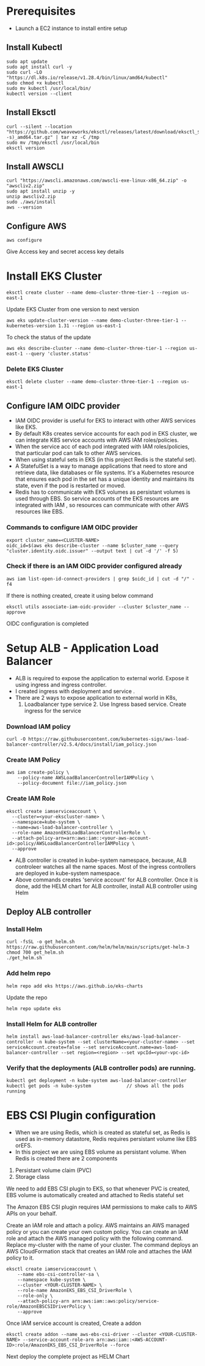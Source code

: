 # Prerequisites

* Launch a EC2 instance to install entire setup

## Install Kubectl
```
sudo apt update
sudo apt install curl -y
sudo curl -LO "https://dl.k8s.io/release/v1.28.4/bin/linux/amd64/kubectl"
sudo chmod +x kubectl
sudo mv kubectl /usr/local/bin/
kubectl version --client
```
## Install Eksctl 
```
curl --silent --location "https://github.com/weaveworks/eksctl/releases/latest/download/eksctl_$(uname -s)_amd64.tar.gz" | tar xz -C /tmp
sudo mv /tmp/eksctl /usr/local/bin
eksctl version
```
## Install AWSCLI
```
curl "https://awscli.amazonaws.com/awscli-exe-linux-x86_64.zip" -o "awscliv2.zip"
sudo apt install unzip -y
unzip awscliv2.zip
sudo ./aws/install
aws --version
```
## Configure AWS
```
aws configure
```
Give Access key and secret access key details

# Install EKS Cluster
```
eksctl create cluster --name demo-cluster-three-tier-1 --region us-east-1
```
Update EKS Cluster from one version to next version
```
aws eks update-cluster-version --name demo-cluster-three-tier-1 --kubernetes-version 1.31 --region us-east-1
```

To check the status of the update
```
aws eks describe-cluster --name demo-cluster-three-tier-1 --region us-east-1 --query 'cluster.status'
```
### Delete EKS Cluster
```
eksctl delete cluster --name demo-cluster-three-tier-1 --region us-east-1
```
## Configure IAM OIDC provider
* IAM OIDC provider is useful for EKS to interact with other AWS services like EKS.
* By default K8s creates service accounts for each pod in EKS cluster, we can integrate K8S service accounts with AWS IAM roles/policies.
* When the service acc of each pod integrated with IAM roles/policies, that particular pod can talk to other AWS services.
* When using stateful sets in EKS (in this project Redis is the stateful set).
* A StatefulSet is a way to manage applications that need to store and retrieve data, like databases or file systems. It's a Kubernetes resource that ensures each pod in the set has a unique identity and maintains its state, even if the pod is restarted or moved.
* Redis has to communicate with EKS volumes as persistant volumes is used through EBS. So service accounts of the EKS resources are integrated with IAM , so resources can communicate with other AWS resources like EBS. 

### Commands to configure IAM OIDC provider
```
export cluster_name=<CLUSTER-NAME>
oidc_id=$(aws eks describe-cluster --name $cluster_name --query "cluster.identity.oidc.issuer" --output text | cut -d '/' -f 5) 
```

### Check if there is an IAM OIDC provider configured already
```
aws iam list-open-id-connect-providers | grep $oidc_id | cut -d "/" -f4
```
If there is nothing created, create it using below command
```
eksctl utils associate-iam-oidc-provider --cluster $cluster_name --approve
```
OIDC configuration is completed


# Setup ALB - Application Load Balancer
* ALB is required to expose the application to external world. Expose it using ingress and ingress controller. 
* I created  ingress with deployment and service .
* There are 2 ways to expose application to external world in K8s,
  1. Loadbalancer type service      2. Use Ingress based service. Create ingress for the service

### Download IAM policy
```
curl -O https://raw.githubusercontent.com/kubernetes-sigs/aws-load-balancer-controller/v2.5.4/docs/install/iam_policy.json
```
### Create IAM Policy
```
aws iam create-policy \
    --policy-name AWSLoadBalancerControllerIAMPolicy \
    --policy-document file://iam_policy.json
```

### Create IAM Role
```
eksctl create iamserviceaccount \
  --cluster=<your-ekscluster-name> \
  --namespace=kube-system \
  --name=aws-load-balancer-controller \
  --role-name AmazonEKSLoadBalancerControllerRole \
  --attach-policy-arn=arn:aws:iam::<your-aws-account-id>:policy/AWSLoadBalancerControllerIAMPolicy \
  --approve
```
* ALB controller is created in kube-system namespace, because, ALB controleer watches all the name spaces. Most of the ingress controllers are deployed in kube-system namespace.
* Above commands creates 'service account' for ALB controller. Once it is done, add the HELM chart for ALB controller, install ALB controller using Helm

## Deploy ALB controller

### Install Helm
```
curl -fsSL -o get_helm.sh https://raw.githubusercontent.com/helm/helm/main/scripts/get-helm-3
chmod 700 get_helm.sh
./get_helm.sh
```
### Add helm repo
```
helm repo add eks https://aws.github.io/eks-charts
```
Update the repo
```
helm repo update eks
```
### Install Helm for ALB controller
```
helm install aws-load-balancer-controller eks/aws-load-balancer-controller -n kube-system --set clusterName=<your-cluster-name> --set serviceAccount.create=false --set serviceAccount.name=aws-load-balancer-controller --set region=<region> --set vpcId=<your-vpc-id>
```

### Verify that the deployments (ALB controller pods) are running.
```
kubectl get deployment -n kube-system aws-load-balancer-controller
kubectl get pods -n kube-system             // shows all the pods running
```

# EBS CSI Plugin configuration
* When we are using Redis, which is created as stateful set, as Redis is used as in-memory datastore, Redis requires persistant volume like EBS orEFS.
* In this project we are using EBS volume as persistant volume. When Redis is created there are 2 components 
1. Persistant volume claim (PVC)
2. Storage class 

We need to add EBS CSI plugin to EKS, so that whenever PVC is created, EBS volume is automatically created and attached to Redis stateful set

The Amazon EBS CSI plugin requires IAM permissions to make calls to AWS APIs on your behalf.

Create an IAM role and attach a policy. AWS maintains an AWS managed policy or you can create your own custom policy. You can create an IAM role and attach the AWS managed policy with the following command. Replace my-cluster with the name of your cluster. The command deploys an AWS CloudFormation stack that creates an IAM role and attaches the IAM policy to it.

```
eksctl create iamserviceaccount \
    --name ebs-csi-controller-sa \
    --namespace kube-system \
    --cluster <YOUR-CLUSTER-NAME> \
    --role-name AmazonEKS_EBS_CSI_DriverRole \
    --role-only \
    --attach-policy-arn arn:aws:iam::aws:policy/service-role/AmazonEBSCSIDriverPolicy \
    --approve
```
Once IAM service account is created, Create a addon
```
eksctl create addon --name aws-ebs-csi-driver --cluster <YOUR-CLUSTER-NAME> --service-account-role-arn arn:aws:iam::<AWS-ACCOUNT-ID>:role/AmazonEKS_EBS_CSI_DriverRole --force
```


Next deploy the complete project as HELM Chart









